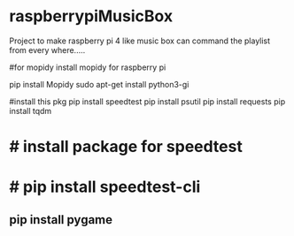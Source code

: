 # raspberrypiMusicBox
Project to make raspberry pi 4 like music box can command the playlist from every where.....

#for mopidy
install mopidy for raspberry pi

pip install Mopidy
sudo apt-get install python3-gi

#install this pkg
pip install speedtest
pip install psutil
pip install requests
pip install tqdm

# # install package for speedtest 
# # pip install speedtest-cli

## pip install pygame